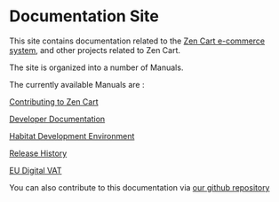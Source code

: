 Documentation Site
==================

This site contains documentation related to the [Zen Cart e-commerce system](https://www.zen-cart.com), and other projects related to Zen Cart.
 
The site is organized into a number of Manuals.

The currently available Manuals are :

[Contributing to Zen Cart](/Contributing/main) 

[Developer Documentation](/Developer_Documentation) 

[Habitat Development Environment](/Habitat) 

[Release History](/Release_Notes) 

[EU Digital VAT](/EU_Digital_VAT/master) 


You can also contribute to this documentation via [our github repository](https://github.com/zencart/documentation) 

